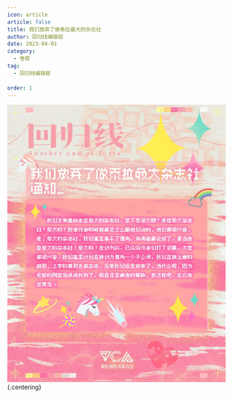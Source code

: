 ```yaml
---
icon: article
article: false
title: 我们放弃了做泰拉最大的杂志社
author: 回归线编辑部
date: 2023-04-01
category:
  - 卷首
tag:
  - 回归线编辑部

order: 1
---
```


<!-- more -->

![](./res/illustration/230401.webp) {.centering}

<eod />

<FakeAds />